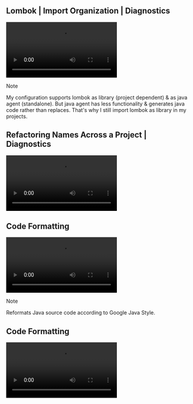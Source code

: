 <h2>Lombok | Import Organization | Diagnostics</h2>

![Lombok|Lombok-Agent|Libs|Diagnostics](.github/Playback/Lombok|Lombok-Agent|Libs|Diagnostics.mp4)
> [!NOTE]
> My configuration supports lombok as library (project dependent) & as java agent (standalone). But java agent has less functionality & generates java code rather than replaces. That's why I still import lombok as library in my projects.

<h2>Refactoring Names Across a Project | Diagnostics</h2>

![Refactoring-Names|Diagnostics](.github/Playback/Refactoring-Names|Diagnostics.mp4) 

<h2>Code Formatting</h2>

![Code-Formatting](.github/Playback/Code-Formatting.mp4)
> [!NOTE]
> Reformats Java source code according to Google Java Style.

<h2>Code Formatting</h2>

![Code-Formatting](.github/Playback/Code-Formatting.mp4)

